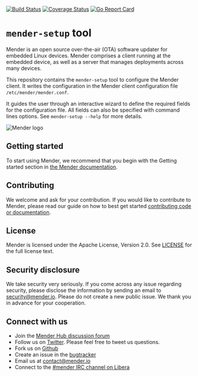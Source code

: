 [![Build Status](https://gitlab.com/Northern.tech/Mender/mender-setup/badges/master/pipeline.svg)](https://gitlab.com/Northern.tech/Mender/mender-setup/pipelines)
[![Coverage Status](https://coveralls.io/repos/github/mendersoftware/mender-setup/badge.svg?branch=master)](https://coveralls.io/github/mendersoftware/mender-setup?branch=master)
[![Go Report Card](https://goreportcard.com/badge/github.com/mendersoftware/mender-setup)](https://goreportcard.com/report/github.com/mendersoftware/mender-setup)

`mender-setup` tool
===================

Mender is an open source over-the-air (OTA) software updater for embedded Linux
devices. Mender comprises a client running at the embedded device, as well as
a server that manages deployments across many devices.

This repository contains the `mender-setup` tool to configure the Mender client. It writes the
configuration in the Mender client configuration file `/etc/mender/mender.conf`.

It guides the user through an interactive wizard to define the required fields for the configuration
file. All fields can also be specified with command lines options. See `mender-setup --help` for
more details.

![Mender logo](https://mender.io/user/pages/04.resources/logos/logoS.png)

## Getting started

To start using Mender, we recommend that you begin with the Getting started
section in [the Mender documentation](https://docs.mender.io/).

## Contributing

We welcome and ask for your contribution. If you would like to contribute to Mender, please read our
guide on how to best get started [contributing code or
documentation](https://github.com/mendersoftware/mender/blob/master/CONTRIBUTING.md).

## License

Mender is licensed under the Apache License, Version 2.0. See
[LICENSE](https://github.com/mendersoftware/artifacts/blob/master/LICENSE) for the
full license text.

## Security disclosure

We take security very seriously. If you come across any issue regarding
security, please disclose the information by sending an email to
[security@mender.io](security@mender.io). Please do not create a new public
issue. We thank you in advance for your cooperation.

## Connect with us

* Join the [Mender Hub discussion forum](https://hub.mender.io)
* Follow us on [Twitter](https://twitter.com/mender_io). Please
  feel free to tweet us questions.
* Fork us on [Github](https://github.com/mendersoftware)
* Create an issue in the [bugtracker](https://northerntech.atlassian.net/projects/MEN)
* Email us at [contact@mender.io](mailto:contact@mender.io)
* Connect to the [#mender IRC channel on Libera](https://web.libera.chat/?#mender)
